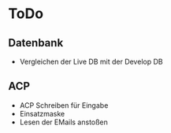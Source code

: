 # ToDo

## Datenbank

- Vergleichen der Live DB mit der Develop DB

## ACP

- ACP Schreiben für Eingabe
- Einsatzmaske
- Lesen der EMails anstoßen
